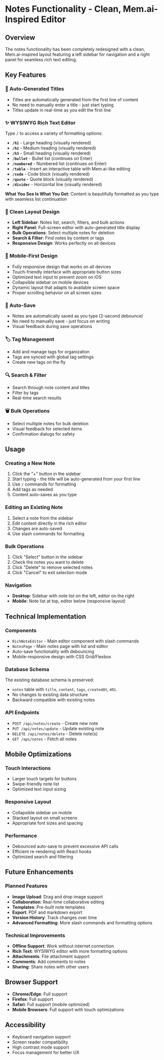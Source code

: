 # Notes Functionality - Clean, Mem.ai-Inspired Editor

## Overview

The notes functionality has been completely redesigned with a clean, Mem.ai-inspired layout featuring a left sidebar for navigation and a right panel for seamless rich text editing.

## Key Features

### 🎯 Auto-Generated Titles
- Titles are automatically generated from the first line of content
- No need to manually enter a title - just start typing
- Titles update in real-time as you edit the first line

### ✨ WYSIWYG Rich Text Editor
Type `/` to access a variety of formatting options:

- **`/h1`** - Large heading (visually rendered)
- **`/h2`** - Medium heading (visually rendered)
- **`/h3`** - Small heading (visually rendered)
- **`/bullet`** - Bullet list (continues on Enter)
- **`/numbered`** - Numbered list (continues on Enter)
- **`/table`** - Insert an interactive table with Mem.ai-like editing
- **`/code`** - Code block (visually rendered)
- **`/quote`** - Quote block (visually rendered)
- **`/divider`** - Horizontal line (visually rendered)

**What You See Is What You Get**: Content is beautifully formatted as you type with seamless list continuation

### 🎨 Clean Layout Design
- **Left Sidebar**: Notes list, search, filters, and bulk actions
- **Right Panel**: Full-screen editor with auto-generated title display
- **Bulk Operations**: Select multiple notes for deletion
- **Search & Filter**: Find notes by content or tags
- **Responsive Design**: Works perfectly on all devices

### 📱 Mobile-First Design
- Fully responsive design that works on all devices
- Touch-friendly interface with appropriate button sizes
- Optimized text input to prevent zoom on iOS
- Collapsible sidebar on mobile devices
- Dynamic layout that adapts to available screen space
- Proper scrolling behavior on all screen sizes

### 🔄 Auto-Save
- Notes are automatically saved as you type (2-second debounce)
- No need to manually save - just focus on writing
- Visual feedback during save operations

### 🏷️ Tag Management
- Add and manage tags for organization
- Tags are synced with global tag settings
- Create new tags on the fly

### 🔍 Search & Filter
- Search through note content and titles
- Filter by tags
- Real-time search results

### 🗑️ Bulk Operations
- Select multiple notes for bulk deletion
- Visual feedback for selected items
- Confirmation dialogs for safety

## Usage

### Creating a New Note
1. Click the "+" button in the sidebar
2. Start typing - the title will be auto-generated from your first line
3. Use `/` commands for formatting
4. Add tags as needed
5. Content auto-saves as you type

### Editing an Existing Note
1. Select a note from the sidebar
2. Edit content directly in the rich editor
3. Changes are auto-saved
4. Use slash commands for formatting

### Bulk Operations
1. Click "Select" button in the sidebar
2. Check the notes you want to delete
3. Click "Delete" to remove selected notes
4. Click "Cancel" to exit selection mode

### Navigation
- **Desktop**: Sidebar with note list on the left, editor on the right
- **Mobile**: Note list at top, editor below (responsive layout)

## Technical Implementation

### Components
- `RichNoteEditor` - Main editor component with slash commands
- `NotesPage` - Main notes page with list and editor
- Auto-save functionality with debouncing
- Mobile-responsive design with CSS Grid/Flexbox

### Database Schema
The existing database schema is preserved:
- `notes` table with `title`, `content`, `tags`, `createdAt`, etc.
- No changes to existing data structure
- Backward compatible with existing notes

### API Endpoints
- `POST /api/notes/create` - Create new note
- `PUT /api/notes/update` - Update existing note
- `DELETE /api/notes/delete` - Delete note(s)
- `GET /api/notes` - Fetch all notes

## Mobile Optimizations

### Touch Interactions
- Larger touch targets for buttons
- Swipe-friendly note list
- Optimized text input sizing

### Responsive Layout
- Collapsible sidebar on mobile
- Stacked layout on small screens
- Appropriate font sizes and spacing

### Performance
- Debounced auto-save to prevent excessive API calls
- Efficient re-rendering with React hooks
- Optimized search and filtering

## Future Enhancements

### Planned Features
- **Image Upload**: Drag and drop image support
- **Collaboration**: Real-time collaborative editing
- **Templates**: Pre-built note templates
- **Export**: PDF and markdown export
- **Version History**: Track changes over time
- **Advanced Formatting**: More slash commands and formatting options

### Technical Improvements
- **Offline Support**: Work without internet connection
- **Rich Text**: WYSIWYG editor with more formatting options
- **Attachments**: File attachment support
- **Comments**: Add comments to notes
- **Sharing**: Share notes with other users

## Browser Support

- **Chrome/Edge**: Full support
- **Firefox**: Full support
- **Safari**: Full support (mobile optimized)
- **Mobile Browsers**: Full support with touch optimizations

## Accessibility

- Keyboard navigation support
- Screen reader compatibility
- High contrast mode support
- Focus management for better UX